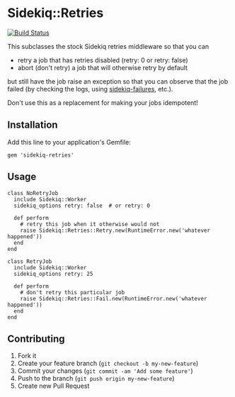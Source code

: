 # Sidekiq::Retries

[![Build Status](https://travis-ci.org/govdelivery/sidekiq-retries.svg?branch=master)](https://travis-ci.org/govdelivery/sidekiq-retries)

This subclasses the stock Sidekiq retries middleware so that you can

* retry a job that has retries disabled (retry: 0 or retry: false)
* abort (don't retry) a job that will otherwise retry by default

but still have the job raise an exception so that you can observe that the job failed (by checking the logs,
using [sidekiq-failures](https://github.com/mhfs/sidekiq-failures), etc.).

Don't use this as a replacement for making your jobs idempotent!


## Installation

Add this line to your application's Gemfile:

    gem 'sidekiq-retries'



## Usage

    class NoRetryJob
      include Sidekiq::Worker
      sidekiq_options retry: false  # or retry: 0

      def perform
        # retry this job when it otherwise would not
        raise Sidekiq::Retries::Retry.new(RuntimeError.new('whatever happened'))        
      end
    end
    
    class RetryJob
      include Sidekiq::Worker
      sidekiq_options retry: 25
    
      def perform                        
        # don't retry this particular job
        raise Sidekiq::Retries::Fail.new(RuntimeError.new('whatever happened'))
      end
    end

## Contributing

1. Fork it
2. Create your feature branch (`git checkout -b my-new-feature`)
3. Commit your changes (`git commit -am 'Add some feature'`)
4. Push to the branch (`git push origin my-new-feature`)
5. Create new Pull Request

